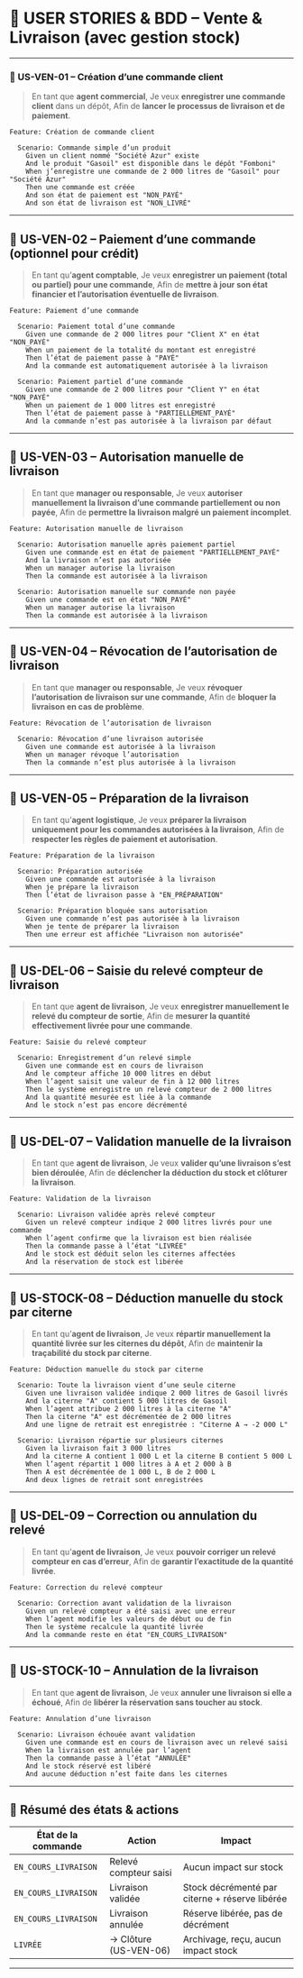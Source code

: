 # 🧾 USER STORIES & BDD – Vente & Livraison (avec gestion stock)

---

### 🧩 US-VEN-01 – Création d’une commande client

> En tant que **agent commercial**,
> Je veux **enregistrer une commande client** dans un dépôt,
> Afin de **lancer le processus de livraison et de paiement**.

```gherkin
Feature: Création de commande client

  Scenario: Commande simple d’un produit
    Given un client nommé "Société Azur" existe
    And le produit "Gasoil" est disponible dans le dépôt "Fomboni"
    When j’enregistre une commande de 2 000 litres de "Gasoil" pour "Société Azur"
    Then une commande est créée
    And son état de paiement est "NON_PAYÉ"
    And son état de livraison est "NON_LIVRÉ"
```

---

## 🧩 US-VEN-02 – Paiement d’une commande (optionnel pour crédit)

> En tant qu’**agent comptable**,
> Je veux **enregistrer un paiement (total ou partiel) pour une commande**,
> Afin de **mettre à jour son état financier et l’autorisation éventuelle de livraison**.

```gherkin
Feature: Paiement d’une commande

  Scenario: Paiement total d’une commande
    Given une commande de 2 000 litres pour "Client X" en état "NON_PAYÉ"
    When un paiement de la totalité du montant est enregistré
    Then l’état de paiement passe à "PAYÉ"
    And la commande est automatiquement autorisée à la livraison

  Scenario: Paiement partiel d’une commande
    Given une commande de 2 000 litres pour "Client Y" en état "NON_PAYÉ"
    When un paiement de 1 000 litres est enregistré
    Then l’état de paiement passe à "PARTIELLEMENT_PAYÉ"
    And la commande n’est pas autorisée à la livraison par défaut
```

---

## 🧩 US-VEN-03 – Autorisation manuelle de livraison

> En tant que **manager ou responsable**,
> Je veux **autoriser manuellement la livraison d’une commande partiellement ou non payée**,
> Afin de **permettre la livraison malgré un paiement incomplet**.

```gherkin
Feature: Autorisation manuelle de livraison

  Scenario: Autorisation manuelle après paiement partiel
    Given une commande est en état de paiement "PARTIELLEMENT_PAYÉ"
    And la livraison n’est pas autorisée
    When un manager autorise la livraison
    Then la commande est autorisée à la livraison

  Scenario: Autorisation manuelle sur commande non payée
    Given une commande est en état "NON_PAYÉ"
    When un manager autorise la livraison
    Then la commande est autorisée à la livraison
```

---

## 🧩 US-VEN-04 – Révocation de l’autorisation de livraison

> En tant que **manager ou responsable**,
> Je veux **révoquer l’autorisation de livraison sur une commande**,
> Afin de **bloquer la livraison en cas de problème**.

```gherkin
Feature: Révocation de l’autorisation de livraison

  Scenario: Révocation d’une livraison autorisée
    Given une commande est autorisée à la livraison
    When un manager révoque l’autorisation
    Then la commande n’est plus autorisée à la livraison
```

---

## 🧩 US-VEN-05 – Préparation de la livraison

> En tant qu’**agent logistique**,
> Je veux **préparer la livraison uniquement pour les commandes autorisées à la livraison**,
> Afin de **respecter les règles de paiement et autorisation**.

```gherkin
Feature: Préparation de la livraison

  Scenario: Préparation autorisée
    Given une commande est autorisée à la livraison
    When je prépare la livraison
    Then l’état de livraison passe à "EN_PRÉPARATION"

  Scenario: Préparation bloquée sans autorisation
    Given une commande n’est pas autorisée à la livraison
    When je tente de préparer la livraison
    Then une erreur est affichée "Livraison non autorisée"
```

---

## 🧩 US-DEL-06 – Saisie du relevé compteur de livraison

> En tant que **agent de livraison**,
> Je veux **enregistrer manuellement le relevé du compteur de sortie**,
> Afin de **mesurer la quantité effectivement livrée pour une commande**.

```gherkin
Feature: Saisie du relevé compteur

  Scenario: Enregistrement d’un relevé simple
    Given une commande est en cours de livraison
    And le compteur affiche 10 000 litres en début
    When l’agent saisit une valeur de fin à 12 000 litres
    Then le système enregistre un relevé compteur de 2 000 litres
    And la quantité mesurée est liée à la commande
    And le stock n’est pas encore décrémenté
```

---

## 🧩 US-DEL-07 – Validation manuelle de la livraison

> En tant que **agent de livraison**,
> Je veux **valider qu’une livraison s’est bien déroulée**,
> Afin de **déclencher la déduction du stock et clôturer la livraison**.

```gherkin
Feature: Validation de la livraison

  Scenario: Livraison validée après relevé compteur
    Given un relevé compteur indique 2 000 litres livrés pour une commande
    When l’agent confirme que la livraison est bien réalisée
    Then la commande passe à l’état "LIVRÉE"
    And le stock est déduit selon les citernes affectées
    And la réservation de stock est libérée
```

---

## 🧩 US-STOCK-08 – Déduction manuelle du stock par citerne

> En tant qu’**agent de livraison**,
> Je veux **répartir manuellement la quantité livrée sur les citernes du dépôt**,
> Afin de **maintenir la traçabilité du stock par citerne**.

```gherkin
Feature: Déduction manuelle du stock par citerne

  Scenario: Toute la livraison vient d’une seule citerne
    Given une livraison validée indique 2 000 litres de Gasoil livrés
    And la citerne "A" contient 5 000 litres de Gasoil
    When l’agent attribue 2 000 litres à la citerne "A"
    Then la citerne "A" est décrémentée de 2 000 litres
    And une ligne de retrait est enregistrée : "Citerne A → -2 000 L"

  Scenario: Livraison répartie sur plusieurs citernes
    Given la livraison fait 3 000 litres
    And la citerne A contient 1 000 L et la citerne B contient 5 000 L
    When l’agent répartit 1 000 litres à A et 2 000 à B
    Then A est décrémentée de 1 000 L, B de 2 000 L
    And deux lignes de retrait sont enregistrées
```

---

## 🧩 US-DEL-09 – Correction ou annulation du relevé

> En tant qu’**agent de livraison**,
> Je veux **pouvoir corriger un relevé compteur en cas d’erreur**,
> Afin de **garantir l’exactitude de la quantité livrée**.

```gherkin
Feature: Correction du relevé compteur

  Scenario: Correction avant validation de la livraison
    Given un relevé compteur a été saisi avec une erreur
    When l’agent modifie les valeurs de début ou de fin
    Then le système recalcule la quantité livrée
    And la commande reste en état "EN_COURS_LIVRAISON"
```

---

## 🧩 US-STOCK-10 – Annulation de la livraison

> En tant que **agent de livraison**,
> Je veux **annuler une livraison si elle a échoué**,
> Afin de **libérer la réservation sans toucher au stock**.

```gherkin
Feature: Annulation d’une livraison

  Scenario: Livraison échouée avant validation
    Given une commande est en cours de livraison avec un relevé saisi
    When la livraison est annulée par l’agent
    Then la commande passe à l’état "ANNULÉE"
    And le stock réservé est libéré
    And aucune déduction n’est faite dans les citernes
```

---

## 📌 Résumé des états & actions

| État de la commande  | Action                | Impact                                         |
| -------------------- | --------------------- | ---------------------------------------------- |
| `EN_COURS_LIVRAISON` | Relevé compteur saisi | Aucun impact sur stock                         |
| `EN_COURS_LIVRAISON` | Livraison validée     | Stock décrémenté par citerne + réserve libérée |
| `EN_COURS_LIVRAISON` | Livraison annulée     | Réserve libérée, pas de décrément              |
| `LIVRÉE`             | → Clôture (US-VEN-06) | Archivage, reçu, aucun impact stock            |

---
